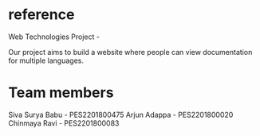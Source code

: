 # reference
Web Technologies Project -

Our project aims to build a website where people can view documentation for multiple languages.

# Team members
Siva Surya Babu - PES2201800475
Arjun Adappa - PES2201800020
Chinmaya Ravi - PES2201800083